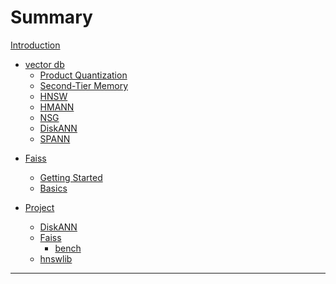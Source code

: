 # Summary

[Introduction](./introduction.md)

<!-- # vector db -->

- [vector db](./vector_db/README.md)
  - [Product Quantization](./vector_db/Product_Quantization.md)
  - [Second-Tier Memory](./vector_db/Second-Tier_Memory.md)
  - [HNSW]()
  - [HMANN]()
  - [NSG](./vector_db/NSG.md)
  - [DiskANN](./vector_db/DiskANN.md)
  - [SPANN](./vector_db/SPANN.md)

<!-- # Faiss -->

- [Faiss](./faiss/README.md)
  <!-- - [Introduction](./faiss/Introduction.md) -->
  - [Getting Started](./faiss/Getting_Started.md)
  - [Basics](./faiss/Basics.md)

- [Project](./project/README.md)
  - [DiskANN](./project/DiskANN/DiskANN.md)
  - [Faiss](./project/Faiss/Faiss.md)
    - [bench](./project/Faiss/bench.md)
  - [hnswlib](./project/hnswlib/hnswlib.md)

---
